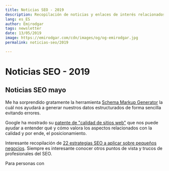 ```yaml
---
title: Noticias SEO - 2019
description: Recopilación de noticias y enlaces de interés relacionados con el SEO y Marketing digital
lang: es_ES
author: Emirodgar
tags: newsletter
date: 13/05/2019
image: https://emirodgar.com/cdn/images/og/og-emirodgar.jpg
permalink: noticias-seo/2019

---
```


# Noticias SEO - 2019

## Noticias SEO mayo

Me ha sorprendido gratamente la herramienta [Schema Markup Generator](https://technicalseo.com/tools/schema-markup-generator/) la cuál nos ayudará a generar nuestros datos estructurados de forma sencilla evitando errores.

Google ha mostrado su [patente de "calidad de sitios web"](https://patents.google.com/patent/US9031929B1/en) que nos puede ayudar a entender qué y cómo valora los aspectos relacionados con la calidad y por ende, el posicionamiento.

Interesante recopilación de [22 estrategias SEO a aplicar sobre pequeños negocios](https://www.bloggersideas.com/best-seo-strategy-for-small-businesses). Siempre es interesante conocer otros puntos de vista y trucos de profesionales del SEO.

Para personas con  
<!--stackedit_data:
eyJoaXN0b3J5IjpbLTUyMTg3MTA5NSwtNjAwMTg2MDQyXX0=
-->